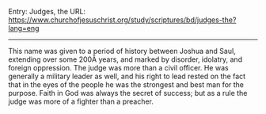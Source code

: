 Entry: Judges, the
URL: https://www.churchofjesuschrist.org/study/scriptures/bd/judges-the?lang=eng

---

This name was given to a period of history between Joshua and Saul, extending over some 200Â years, and marked by disorder, idolatry, and foreign oppression. The judge was more than a civil officer. He was generally a military leader as well, and his right to lead rested on the fact that in the eyes of the people he was the strongest and best man for the purpose. Faith in God was always the secret of success; but as a rule the judge was more of a fighter than a preacher.

